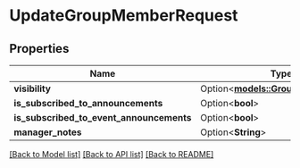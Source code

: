 # UpdateGroupMemberRequest

## Properties

Name | Type | Description | Notes
------------ | ------------- | ------------- | -------------
**visibility** | Option<[**models::GroupUserVisibility**](GroupUserVisibility.md)> |  | [optional]
**is_subscribed_to_announcements** | Option<**bool**> |  | [optional]
**is_subscribed_to_event_announcements** | Option<**bool**> |  | [optional]
**manager_notes** | Option<**String**> |  | [optional]

[[Back to Model list]](../README.md#documentation-for-models) [[Back to API list]](../README.md#documentation-for-api-endpoints) [[Back to README]](../README.md)


